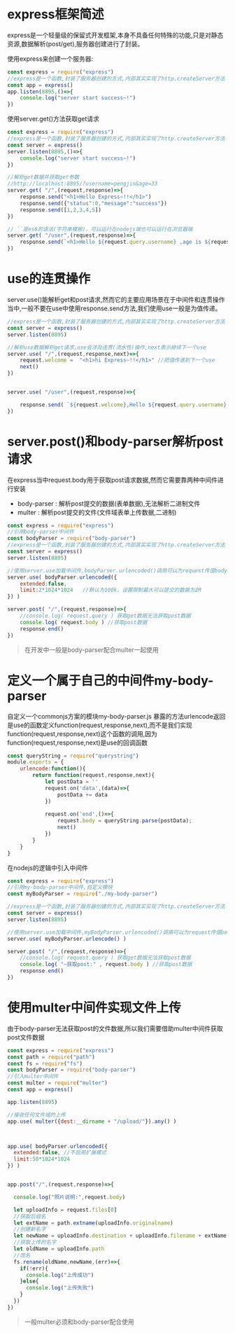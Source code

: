 # express框架简述

express是一个轻量级的保留式开发框架,本身不具备任何特殊的功能,只是对静态资源,数据解析(post/get),服务器创建进行了封装。

使用express来创建一个服务器:

```javascript
const express = require("express") 
//express是一个函数,封装了服务器创建的方式,内部其实实现了http.createServer方法
const app = express()
app.listen(8895,()=>{
    console.log("server start success~!")
})
```

使用server.get()方法获取get请求

```javascript
const express = require("express") 
//express是一个函数,封装了服务器创建的方式,内部其实实现了http.createServer方法
const server = express()
server.listen(8895,()=>{
    console.log("server start success~!")
})

//解析get数据并获取get参数
//http://localhost:8895/?username=pengjin&age=33
server.get( "/",(request,response)=>{
    response.send("<h1>Hello Express~!!</h1>")
    response.send({"status":0,"message":"success"})
    response.send([1,2,3,4,5])
})

// ``是es6的语法(字符串模板)，可以运行在nodejs端也可以运行在浏览器端
server.get( "/user",(request,response)=>{
    response.send(`<h1>Hello ${request.query.username} ,age is ${request.query.age} ~!!</h1>`)
})
```

# use的连贯操作

server.use()能解析get和post请求,然而它的主要应用场景在于中间件和连贯操作当中,一般不要在use中使用response.send方法,我们使用use一般是为值传递。

```javascript
//express是一个函数,封装了服务器创建的方式,内部其实实现了http.createServer方法
const server = express()
server.listen(8895)

//解析use数据解析get请求,use会涉及连贯(流水性)操作,next表示继续下一个use
server.use( "/",(request,response,next)=>{
    request.welcome =  "<h1>hi Express~!!</h1>" //把值传递到下一个use
    next()
})


server.use( "/user",(request,response)=>{

    response.send( `${request.welcome},Hello ${request.query.username} ,age is ${request.query.age} ~!!`)
})
```


# server.post()和body-parser解析post请求

在express当中request.body用于获取post请求数据,然而它需要靠两种中间件进行安装

* body-parser : 解析post提交的数据(表单数据),无法解析二进制文件
* multer : 解析post提交的文件(文件域表单上传数据,二进制)

```javascript
const express = require("express") 
//引用body-parser中间件
const bodyParser = require("body-parser")
//express是一个函数,封装了服务器创建的方式,内部其实实现了http.createServer方法
const server = express()
server.listen(8895)

//使用server.use加载中间件,bodyParser.urlencoded()调用可以为request传值body属性
server.use( bodyParser.urlencoded({
    extended:false, 
    limit:2*1024*1024   //默认为100k，设置限制最大可以提交的数据为2M
}) )

server.post( "/",(request,response)=>{
    //console.log( request.query ) 获取get数据无法获取post数据
    console.log( request.body ) //获取post数据
    response.end() 
})
```

> 在开发中一般是body-parser配合multer一起使用

# 定义一个属于自己的中间件my-body-parser

自定义一个commonjs方案的模块my-body-parser.js 
暴露的方法urlencode返回是use的函数定义function(request,response,next),而不是我们实现function(request,response,next)这个函数的调用,因为function(request,response,next)是use的回调函数

```javascript
const queryString = require("querystring")
module.exports = {
    urlencode:function(){
        return function(request,response,next){
            let postData = ''
            request.on('data',(data)=>{
                postData += data 
            })
        
            request.on('end',()=>{
                request.body = queryString.parse(postData);
                next() 
            })
        }
    }
}
```

在nodejs的逻辑中引入中间件

```javascript
const express = require("express") 
//引用my-body-parser中间件,自定义模块
const myBodyParser = require("./my-body-parser")

//express是一个函数,封装了服务器创建的方式,内部其实实现了http.createServer方法
const server = express()
server.listen(8895)

//使用server.use加载中间件,myBodyParser.urlencoded()调用可以为request传值body属性
server.use( myBodyParser.urlencode() )

server.post( "/",(request,response)=>{
    //console.log( request.query ) 获取get数据无法获取post数据
    console.log( "~获取post:" , request.body ) //获取post数据
    response.end() 
})
```

# 使用multer中间件实现文件上传

由于body-parser无法获取post的文件数据,所以我们需要借助multer中间件获取post文件数据

```javascript
const express = require("express")
const path = require("path")
const fs = require("fs")
const bodyParser = require("body-parser")
//引入multer中间件
const multer = require("multer")
const app = express()

app.listen(8895)

//接收任何文件域的上传
app.use( multer({dest:__dirname + "/upload/"}).any() )



app.use( bodyParser.urlencoded({
  extended:false, //不启用扩展模式
  limit:50*1024*1024 
}) )


app.post("/",(request,response)=>{

  console.log("照片说明:",request.body)

  let uploadInfo = request.files[0]
  //获取后缀名
  let extName = path.extname(uploadInfo.originalname)
  //创建新名字
  let newName = uploadInfo.destination + uploadInfo.filename + extName
  //获取上传的名字
  let oldName = uploadInfo.path
  //改名
  fs.rename(oldName,newName,(err)=>{
    if(!err){
      console.log("上传成功")
    }else{
      console.log("上传失败")
    }
  })
})
```

> 一般multer必须和body-parser配合使用